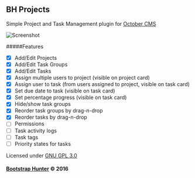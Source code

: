 ## BH Projects

Simple Project and Task Management plugin for [October CMS](https://octobercms.com)

![Screenshot](https://dl.dropboxusercontent.com/u/5502949/bh_projects_screenshot.png)

#####Features
- [x] Add/Edit Projects
- [x] Add/Edit Task Groups
- [x] Add/Edit Tasks
- [x] Assign multiple users to project (visible on project card)
- [x] Assign user to task (from users assigned to project, visible on task card)
- [x] Set due date to task (visible on task card)
- [x] Set percentage progress (visible on task card)
- [x] Hide/show task groups
- [x] Reorder task groups by drag-n-drop
- [x] Reorder tasks by drag-n-drop
- [ ] Permissions
- [ ] Task activity logs
- [ ] Task tags
- [ ] Priority states for tasks

Licensed under [GNU GPL 3.0](https://www.gnu.org/licenses/gpl-3.0.html)

#### [Bootstrap Hunter](https://bootstrap-hunter.com) &copy; 2016
